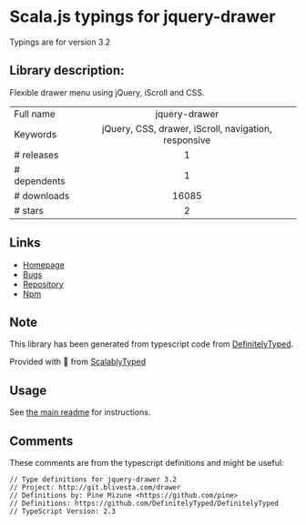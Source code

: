 
# Scala.js typings for jquery-drawer

Typings are for version 3.2

## Library description:
Flexible drawer menu using jQuery, iScroll and CSS.

|                    |                 |
| ------------------ | :-------------: |
| Full name          | jquery-drawer |
| Keywords           | jQuery, CSS, drawer, iScroll, navigation, responsive |
| # releases         | 1 |
| # dependents       | 1 |
| # downloads        | 16085 |
| # stars            | 2 |

## Links
- [Homepage](http://git.blivesta.com/drawer)
- [Bugs](https://github.com/blivesta/drawer/issues)
- [Repository](https://github.com/blivesta/drawer)
- [Npm](https://www.npmjs.com/package/jquery-drawer)
    


## Note
This library has been generated from typescript code from [DefinitelyTyped](https://definitelytyped.org).

Provided with :purple_heart: from [ScalablyTyped](https://github.com/oyvindberg/ScalablyTyped)

## Usage
See [the main readme](../../readme.md) for instructions.

## Comments

These comments are from the typescript definitions and might be useful:
```
// Type definitions for jquery-drawer 3.2
// Project: http://git.blivesta.com/drawer
// Definitions by: Pine Mizune <https://github.com/pine>
// Definitions: https://github.com/DefinitelyTyped/DefinitelyTyped
// TypeScript Version: 2.3

```


